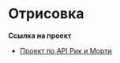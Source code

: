 # Отрисовка

**Ссылка на проект**

- [Проект по API Рик и Морти](https://github.com/vitejs/vite-plugin-react/blob/main/packages/plugin-react/README.md)
